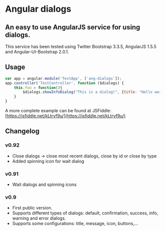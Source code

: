 # Angular dialogs
## An easy to use AngularJS service for using dialogs.
This service has been tested using Twitter Bootstrap 3.3.5, AngularJS 1.5.5 and Angular-UI-Bootstrap 2.0.1.

## Usage
```javascript
var app = angular.module('TestApp', ['ang-dialogs']);
app.controller('TestController', function ($dialogs) {
	this.foo = function(){
		$dialogs.showInfoDialog("This is a dialog!", {title: "Hello world!"});
	}
}
```

A more complete example can be found at JSFiddle: [https://jsfiddle.net/kLtryf9u/](https://jsfiddle.net/kLtryf9u/)

## Changelog
### v0.92
* Close dialogs -> close most recent dialogs, close by id or close by type
* Added spinning icon for wait dialog

### v0.91
* Wait dialogs and spinning icons

### v0.9
* First public version.
* Supports different types of dialogs: default, confirmation, success, info, warning and error dialogs.
* Supports some configurations: title, message, icon, buttons,...

